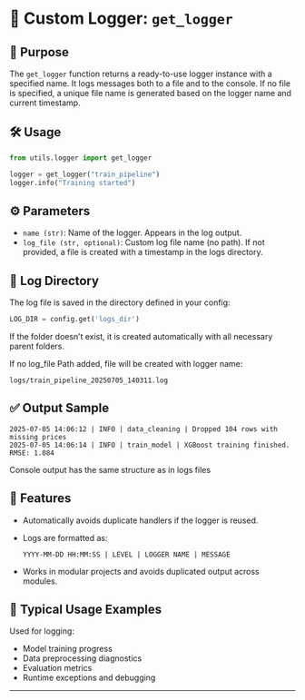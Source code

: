 # 🧾 Custom Logger: `get_logger`

## 📌 Purpose

The `get_logger` function returns a ready-to-use logger instance with a specified name. It logs messages both to a file and to the console. If no file is specified, a unique file name is generated based on the logger name and current timestamp.

## 🛠️ Usage

```python
from utils.logger import get_logger

logger = get_logger("train_pipeline")
logger.info("Training started")
```
## ⚙️ Parameters

* `name (str)`: Name of the logger. Appears in the log output.
* `log_file (str, optional)`: Custom log file name (no path). If not provided, a file is created with a timestamp in the logs directory.
  
## 📁 Log Directory

The log file is saved in the directory defined in your config:

```python
LOG_DIR = config.get('logs_dir')
```

If the folder doesn’t exist, it is created automatically with all necessary parent folders.

If no log_file Path added, file will be created with logger name:

```
logs/train_pipeline_20250705_140311.log
```

## ✅ Output Sample

```
2025-07-05 14:06:12 | INFO | data_cleaning | Dropped 104 rows with missing prices
2025-07-05 14:06:14 | INFO | train_model | XGBoost training finished. RMSE: 1.084
```
Console output has the same structure as in logs files



## 🧠 Features

* Automatically avoids duplicate handlers if the logger is reused.
* Logs are formatted as:

  ```
  YYYY-MM-DD HH:MM:SS | LEVEL | LOGGER NAME | MESSAGE
  ```
* Works in modular projects and avoids duplicated output across modules.

## 🧪 Typical Usage Examples

Used for logging:

* Model training progress
* Data preprocessing diagnostics
* Evaluation metrics
* Runtime exceptions and debugging


---